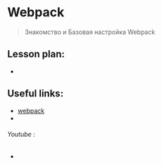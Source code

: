﻿# Webpack
> Знакомство и Базовая настройка Webpack


## Lesson plan:
+ []()

## Useful links:
+ [webpack](https://webpack.js.org/)
+ []()

###### Youtube :
+ []()
